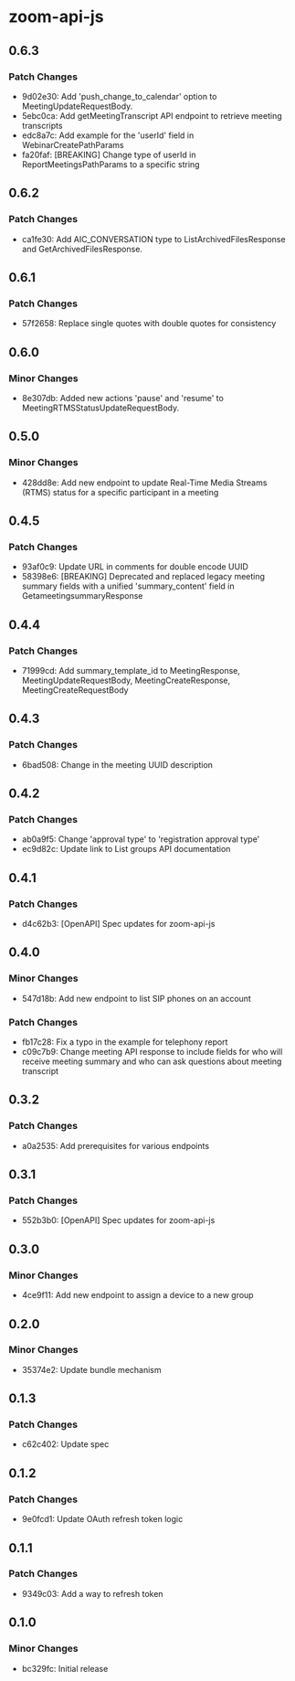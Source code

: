 # zoom-api-js

## 0.6.3

### Patch Changes

- 9d02e30: Add 'push_change_to_calendar' option to MeetingUpdateRequestBody.
- 5ebc0ca: Add getMeetingTranscript API endpoint to retrieve meeting transcripts
- edc8a7c: Add example for the 'userId' field in WebinarCreatePathParams
- fa20faf: [BREAKING] Change type of userId in ReportMeetingsPathParams to a specific string

## 0.6.2

### Patch Changes

- ca1fe30: Add AIC_CONVERSATION type to ListArchivedFilesResponse and GetArchivedFilesResponse.

## 0.6.1

### Patch Changes

- 57f2658: Replace single quotes with double quotes for consistency

## 0.6.0

### Minor Changes

- 8e307db: Added new actions 'pause' and 'resume' to MeetingRTMSStatusUpdateRequestBody.

## 0.5.0

### Minor Changes

- 428dd8e: Add new endpoint to update Real-Time Media Streams (RTMS) status for a specific participant in a meeting

## 0.4.5

### Patch Changes

- 93af0c9: Update URL in comments for double encode UUID
- 58398e6: [BREAKING] Deprecated and replaced legacy meeting summary fields with a unified 'summary_content' field in GetameetingsummaryResponse

## 0.4.4

### Patch Changes

- 71999cd: Add summary_template_id to MeetingResponse, MeetingUpdateRequestBody, MeetingCreateResponse, MeetingCreateRequestBody

## 0.4.3

### Patch Changes

- 6bad508: Change in the meeting UUID description

## 0.4.2

### Patch Changes

- ab0a9f5: Change 'approval type' to 'registration approval type'
- ec9d82c: Update link to List groups API documentation

## 0.4.1

### Patch Changes

- d4c62b3: [OpenAPI] Spec updates for zoom-api-js

## 0.4.0

### Minor Changes

- 547d18b: Add new endpoint to list SIP phones on an account

### Patch Changes

- fb17c28: Fix a typo in the example for telephony report
- c09c7b9: Change meeting API response to include fields for who will receive meeting summary and who can ask questions about meeting transcript

## 0.3.2

### Patch Changes

- a0a2535: Add prerequisites for various endpoints

## 0.3.1

### Patch Changes

- 552b3b0: [OpenAPI] Spec updates for zoom-api-js

## 0.3.0

### Minor Changes

- 4ce9f11: Add new endpoint to assign a device to a new group

## 0.2.0

### Minor Changes

- 35374e2: Update bundle mechanism

## 0.1.3

### Patch Changes

- c62c402: Update spec

## 0.1.2

### Patch Changes

- 9e0fcd1: Update OAuth refresh token logic

## 0.1.1

### Patch Changes

- 9349c03: Add a way to refresh token

## 0.1.0

### Minor Changes

- bc329fc: Initial release
